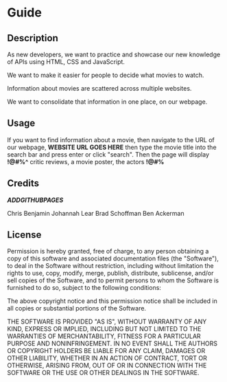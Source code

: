 # Guide 

## Description

As new developers, we want to practice and showcase our new knowledge of APIs using HTML, CSS and JavaScript.

We want to make it easier for people to decide what movies to watch.

Information about movies are scattered across multiple websites.

We want to consolidate that information in one place, on our webpage. 

## Usage

If you want to find information about a movie,
then navigate to the URL of our webpage, **WEBSITE URL GOES HERE**
then type the movie title into the search bar and press enter or click "search".
Then the page will display **!@#$%& EDIT THIS LATER >>>> !@#$%^** critic reviews, a movie poster, the actors **!@#$% <<<<< EDIT THIS LATER !@#$%**

## Credits

**$ADD GITHUB PAGES$**

Chris Benjamin
Johannah Lear
Brad Schoffman
Ben Ackerman

## License

Permission is hereby granted, free of charge, to any person obtaining a copy of this software and associated documentation files (the "Software"), to deal in the Software without restriction, including without limitation the rights to use, copy, modify, merge, publish, distribute, sublicense, and/or sell copies of the Software, and to permit persons to whom the Software is furnished to do so, subject to the following conditions:

The above copyright notice and this permission notice shall be included in all copies or substantial portions of the Software.

THE SOFTWARE IS PROVIDED "AS IS", WITHOUT WARRANTY OF ANY KIND, EXPRESS OR IMPLIED, INCLUDING BUT NOT LIMITED TO THE WARRANTIES OF MERCHANTABILITY, FITNESS FOR A PARTICULAR PURPOSE AND NONINFRINGEMENT. IN NO EVENT SHALL THE AUTHORS OR COPYRIGHT HOLDERS BE LIABLE FOR ANY CLAIM, DAMAGES OR OTHER LIABILITY, WHETHER IN AN ACTION OF CONTRACT, TORT OR OTHERWISE, ARISING FROM, OUT OF OR IN CONNECTION WITH THE SOFTWARE OR THE USE OR OTHER DEALINGS IN THE SOFTWARE.